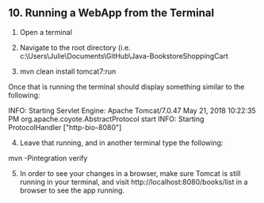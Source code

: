 ## 10.  Running a WebApp from the Terminal

1.  Open a terminal
   
2.  Navigate to the root directory (i.e. c:\Users\Julie\Documents\GitHub\Java-BookstoreShoppingCart

3.  mvn clean install tomcat7:run

Once that is running the terminal should display something similar to the following:

INFO: Starting Servlet Engine: Apache Tomcat/7.0.47
May 21, 2018 10:22:35 PM org.apache.coyote.AbstractProtocol start
INFO: Starting ProtocolHandler ["http-bio-8080"]

4. Leave that running, and in another terminal type the following:

mvn -Pintegration verify

5.  In order to see your changes in a browser, make sure Tomcat is still running in your terminal, 
and visit http://localhost:8080/books/list in a browser to see the app running.
